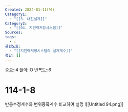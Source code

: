 ```yaml
---
Created: 2024-01-11(목)
Category1:
  - "[[3. 내진설계]]"
Category2:
  - "[[04. 지진력저항시스템]]"
Sources: 
tags:
  - ✏️
관련노트:
  - "[[지진력저항시스템의 설계계수]]"
정답: []
---
```

중요::4
풀이::O
반복도::6

# 114-1-8
반응수정계수와 변위증폭계수 비교하여 설명
![[Untitled 94.png]]